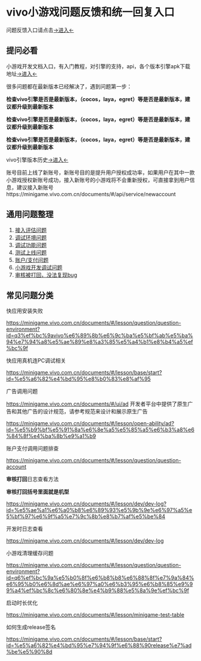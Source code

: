 # vivo小游戏问题反馈和统一回复入口

问题反馈入口请点击[->进入<-](https://github.com/vivominigame/issues/issues/new)

## 提问必看

小游戏开发文档入口，有入门教程，对引擎的支持，api，各个版本引擎apk下载地址[->进入<-](https://minigame.vivo.com.cn/documents/#/)

很多问题都在最新版本已经解决了，遇到问题第一步：

**检查vivo引擎是否是最新版本，（cocos，laya，egret）等是否是最新版本，建议都升级到最新版本**

**检查vivo引擎是否是最新版本，（cocos，laya，egret）等是否是最新版本，建议都升级到最新版本**

**检查vivo引擎是否是最新版本，（cocos，laya，egret）等是否是最新版本，建议都升级到最新版本**

vivo引擎版本历史[->进入<-](https://minigame.vivo.com.cn/documents/#/download/engine)

账号目前上线了新账号，新账号目的是提升用户授权成功率，如果用户在其中一款小游戏授权新账号成功，接入新账号的小游戏将不会重新授权，可直接拿到用户信息，建议接入新账号https://minigame.vivo.com.cn/documents/#/api/service/newaccount

## 通用问题整理

1. [接入评估问题](https://github.com/vivominigame/issues/issues/1)
2. [调试环境问题](https://github.com/vivominigame/issues/issues/2)
3. [调试功能问题](https://github.com/vivominigame/issues/issues/3)
4. [测试上线问题](https://github.com/vivominigame/issues/issues/4)
5. [账户/支付问题](https://github.com/vivominigame/issues/issues/5)
6. [小游戏开发调试问题](https://github.com/vivominigame/issues/issues/9)
7. [审核被打回，没法复现bug](https://github.com/vivominigame/issues/issues/38)

## 常见问题分类

快应用安装失败

https://minigame.vivo.com.cn/documents/#/lesson/question/question-environment?id=q3%ef%bc%9avivo%e6%89%8b%e6%9c%ba%e5%bf%ab%e5%ba%94%e7%94%a8%e5%ae%89%e8%a3%85%e5%a4%b1%e8%b4%a5%ef%bc%9f

快应用真机连PC调试相关

https://minigame.vivo.com.cn/documents/#/lesson/base/start?id=%e5%a6%82%e4%bd%95%e8%b0%83%e8%af%95

广告调用问题

https://minigame.vivo.com.cn/documents/#/ui/ad 开发者平台中提供了原生广告和其他广告的设计规范，请参考规范来设计和展示原生广告

https://minigame.vivo.com.cn/documents/#/lesson/open-ability/ad?id=%e5%b9%bf%e5%91%8a%e6%8e%a5%e5%85%a5%e6%b3%a8%e6%84%8f%e4%ba%8b%e9%a1%b9

账户支付调用问题排查

https://minigame.vivo.com.cn/documents/#/lesson/question/question-account

**审核打回**日志查看方法 

**审核打回括号里面就是机型**

https://minigame.vivo.com.cn/documents/#/lesson/dev/dev-log?id=%e5%ae%a1%e6%a0%b8%e6%89%93%e5%9b%9e%e6%97%a5%e5%bf%97%e6%9f%a5%e7%9c%8b%e8%b7%af%e5%be%84

开发时日志查看

https://minigame.vivo.com.cn/documents/#/lesson/dev/dev-log

小游戏清理缓存问题

https://minigame.vivo.com.cn/documents/#/lesson/question/question-environment?id=q6%ef%bc%9a%e5%b0%8f%e6%b8%b8%e6%88%8f%e7%9a%84%e6%95%b0%e6%8d%ae%e6%97%a0%e6%b3%95%e6%b8%85%e9%99%a4%ef%bc%8c%e6%80%8e%e4%b9%88%e5%8a%9e%ef%bc%9f

启动时长优化

https://minigame.vivo.com.cn/documents/#/lesson/minigame-test-table

如何生成release签名

https://minigame.vivo.com.cn/documents/#/lesson/base/start?id=%e5%a6%82%e4%bd%95%e7%94%9f%e6%88%90release%e7%ad%be%e5%90%8d
